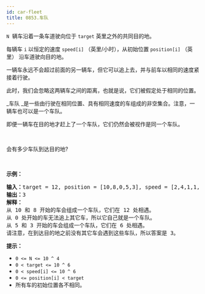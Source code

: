```yaml
---
id: car-fleet
title: 0853.车队
---
```

<code>N</code>  辆车沿着一条车道驶向位于 <code>target</code> 英里之外的共同目的地。

每辆车 <code>i</code> 以恒定的速度 <code>speed[i]</code> （英里/小时），从初始位置 <code>position[i]</code> （英里） 沿车道驶向目的地。

一辆车永远不会超过前面的另一辆车，但它可以追上去，并与前车以相同的速度紧接着行驶。

此时，我们会忽略这两辆车之间的距离，也就是说，它们被假定处于相同的位置。

_车队 _是一些由行驶在相同位置、具有相同速度的车组成的非空集合。注意，一辆车也可以是一个车队。

即便一辆车在目的地才赶上了一个车队，它们仍然会被视作是同一个车队。

 

会有多少车队到达目的地?

 

**示例：**


<pre><strong>输入：</strong>target = 12, position = [10,8,0,5,3], speed = [2,4,1,1,3]<br/><strong>输出：</strong>3<br/><strong>解释：</strong><br/>从 10 和 8 开始的车会组成一个车队，它们在 12 处相遇。<br/>从 0 处开始的车无法追上其它车，所以它自己就是一个车队。<br/>从 5 和 3 开始的车会组成一个车队，它们在 6 处相遇。<br/>请注意，在到达目的地之前没有其它车会遇到这些车队，所以答案是 3。<br/></pre>

**提示：**

- <code>0 &lt;= N &lt;= 10 ^ 4</code>
- <code>0 &lt; target &lt;= 10 ^ 6</code>
- <code>0 &lt; speed[i] &lt;= 10 ^ 6</code>
- <code>0 &lt;= position[i] &lt; target</code>
- 所有车的初始位置各不相同。